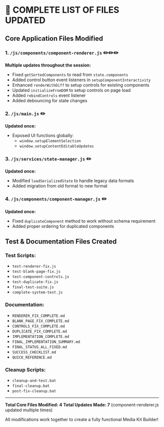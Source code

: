 # 📝 COMPLETE LIST OF FILES UPDATED

## Core Application Files Modified

### 1. `/js/components/component-renderer.js` ✏️✏️✏️
**Multiple updates throughout the session:**
- Fixed `getSortedComponents` to read from `state.components`
- Added control button event listeners in `setupComponentInteractivity`
- Enhanced `renderWithDiff` to setup controls for existing components
- Updated `initializeFromDOM` to setup controls on page load
- Added `rebindControls` event listener
- Added debouncing for state changes

### 2. `/js/main.js` ✏️
**Updated once:**
- Exposed UI functions globally:
  - `window.setupElementSelection`
  - `window.setupContentEditableUpdates`

### 3. `/js/services/state-manager.js` ✏️
**Updated once:**
- Modified `loadSerializedState` to handle legacy data formats
- Added migration from old format to new format

### 4. `/js/components/component-manager.js` ✏️
**Updated once:**
- Fixed `duplicateComponent` method to work without schema requirement
- Added proper ordering for duplicated components

## Test & Documentation Files Created

### Test Scripts:
- `test-renderer-fix.js`
- `test-blank-page-fix.js`
- `test-component-controls.js`
- `test-duplicate-fix.js`
- `final-test-suite.js`
- `complete-system-test.js`

### Documentation:
- `RENDERER_FIX_COMPLETE.md`
- `BLANK_PAGE_FIX_COMPLETE.md`
- `CONTROLS_FIX_COMPLETE.md`
- `DUPLICATE_FIX_COMPLETE.md`
- `IMPLEMENTATION_COMPLETE.md`
- `FINAL_IMPLEMENTATION_SUMMARY.md`
- `FINAL_STATUS_ALL_FIXED.md`
- `SUCCESS_CHECKLIST.md`
- `QUICK_REFERENCE.md`

### Cleanup Scripts:
- `cleanup-and-test.bat`
- `final-cleanup.bat`
- `post-fix-cleanup.bat`

---

**Total Core Files Modified: 4**
**Total Updates Made: 7** (component-renderer.js updated multiple times)

All modifications work together to create a fully functional Media Kit Builder!

